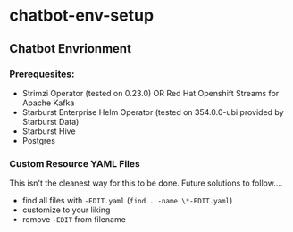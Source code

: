 # chatbot-env-setup 

## Chatbot Envrionment

### Prerequesites:
- Strimzi Operator (tested on 0.23.0) OR Red Hat Openshift Streams for Apache Kafka
- Starburst Enterprise Helm Operator (tested on 354.0.0-ubi provided by Starburst Data) 
- Starburst Hive
- Postgres

### Custom Resource YAML Files
This isn't the cleanest way for this to be done. Future solutions to follow....
- find all files with `-EDIT.yaml` (`find . -name \*-EDIT.yaml`) 
- customize to your liking 
- remove `-EDIT` from filename  

